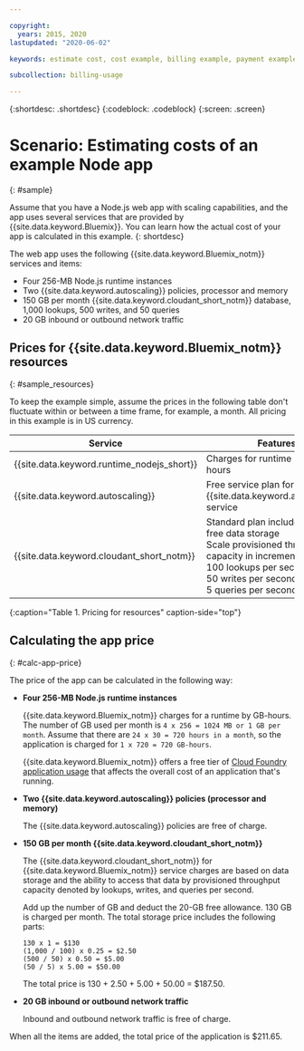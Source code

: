 ```yaml
---

copyright:
  years: 2015, 2020
lastupdated: "2020-06-02"

keywords: estimate cost, cost example, billing example, payment example, calculating app price

subcollection: billing-usage

---
```


{:shortdesc: .shortdesc}
{:codeblock: .codeblock}
{:screen: .screen}

# Scenario: Estimating costs of an example Node app
{: #sample}

Assume that you have a Node.js web app with scaling capabilities, and the app uses several services that are provided by {{site.data.keyword.Bluemix}}. You can learn how the actual cost of your app is calculated in this example. 
{: shortdesc}

The web app uses the following {{site.data.keyword.Bluemix_notm}} services and items:

* Four 256-MB Node.js runtime instances
* Two {{site.data.keyword.autoscaling}} policies, processor and memory
* 150 GB per month {{site.data.keyword.cloudant_short_notm}} database, 1,000 lookups, 500 writes, and 50 queries
* 20 GB inbound or outbound network traffic


## Prices for {{site.data.keyword.Bluemix_notm}} resources
{: #sample_resources}

To keep the example simple, assume the prices in the following table don't fluctuate within or between a time frame, for example, a month. All pricing in this example is in US currency.

| Service                           |	Features                                                            |	Price             |
|-----------------------------------|---------------------------------------------------------------------|-------------------|
| {{site.data.keyword.runtime_nodejs_short}}                   |	Charges for runtime by GB-hours          |	$0.07 USD/GB-hour | 
| {{site.data.keyword.autoscaling}} |	Free service plan for the {{site.data.keyword.autoscaling}} service |	Free              |
| {{site.data.keyword.cloudant_short_notm}} | Standard plan includes 20 GB of free data storage</br>Scale provisioned throughput capacity in increments of:</br>100 lookups per second</br>50 writes per second</br>5 queries per second | $1.00 USD/GB of data storage</br>$0.25 USD/Lookup per second</br>$0.50 USD/Write per second</br>$5.00 USD/Query per second |
{:caption="Table 1. Pricing for resources" caption-side="top"}


## Calculating the app price
{: #calc-app-price}

The price of the app can be calculated in the following way:

* **Four 256-MB Node.js runtime instances**
  
   {{site.data.keyword.Bluemix_notm}} charges for a runtime by GB-hours. The number of GB used per month is `4 x 256 = 1024 MB or 1 GB per month`. Assume that there are `24 x 30 = 720 hours in a month`, so the application is charged for `1 x 720 = 720 GB-hours`.

   {{site.data.keyword.Bluemix_notm}} offers a free tier of [Cloud Foundry application usage](/docs/account?topic=account-accounts) that affects the overall cost of an application that's running.
   
* **Two {{site.data.keyword.autoscaling}} policies (processor and memory)**
  
   The {{site.data.keyword.autoscaling}} policies are free of charge.

* **150 GB per month {{site.data.keyword.cloudant_short_notm}}**
  
   The {{site.data.keyword.cloudant_short_notm}} for {{site.data.keyword.Bluemix_notm}} service charges are based on data storage and the ability to access that data by provisioned throughput capacity denoted by lookups, writes, and queries per second.

   Add up the number of GB and deduct the 20-GB free allowance. 130 GB is charged per month. The total storage price includes the following parts:
   
   ```
   130 x 1 = $130
   (1,000 / 100) x 0.25 = $2.50
   (500 / 50) x 0.50 = $5.00
   (50 / 5) x 5.00 = $50.00
   ```

   The total price is 130 + 2.50 + 5.00 + 50.00 = $187.50.

* **20 GB inbound or outbound network traffic**
  
   Inbound and outbound network traffic is free of charge.

When all the items are added, the total price of the application is $211.65.
